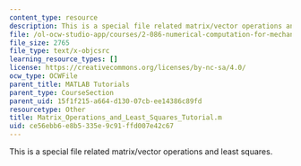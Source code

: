 ```yaml
---
content_type: resource
description: This is a special file related matrix/vector operations and least squares.
file: /ol-ocw-studio-app/courses/2-086-numerical-computation-for-mechanical-engineers-spring-2013/ce56ebb6e8b5335e9c91ffd007e42c67_Matrix_Operations_and_Least_Squares_Tutorial.m
file_size: 2765
file_type: text/x-objcsrc
learning_resource_types: []
license: https://creativecommons.org/licenses/by-nc-sa/4.0/
ocw_type: OCWFile
parent_title: MATLAB Tutorials
parent_type: CourseSection
parent_uid: 15f1f215-a664-d130-07cb-ee14386c89fd
resourcetype: Other
title: Matrix_Operations_and_Least_Squares_Tutorial.m
uid: ce56ebb6-e8b5-335e-9c91-ffd007e42c67
---
```

This is a special file related matrix/vector operations and least squares.